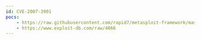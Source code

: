 ```yaml
---
id: CVE-2007-3901
pocs:
    - https://raw.githubusercontent.com/rapid7/metasploit-framework/master/modules/exploits/windows/misc/ms07_064_sami.rb
    - https://www.exploit-db.com/raw/4866
---
```

